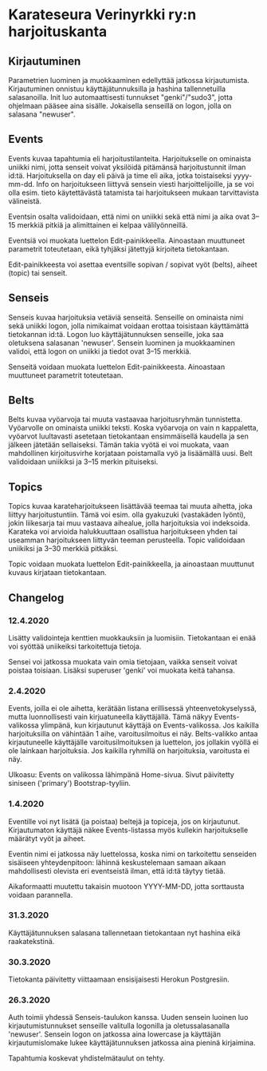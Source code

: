 # Karateseura Verinyrkki ry:n harjoituskanta

## Kirjautuminen

Parametrien luominen ja muokkaaminen edellyttää jatkossa kirjautumista. Kirjautuminen onnistuu käyttäjätunnuksilla ja hashina tallennetuilla salasanoilla. Init luo automaattisesti tunnukset "genki"/"sudo3", jotta ohjelmaan pääsee aina sisälle. Jokaisella senseillä on logon, jolla on salasana "newuser".

## Events

Events kuvaa tapahtumia eli harjoitustilanteita. Harjoitukselle on ominaista uniikki nimi, jotta senseit voivat yksilöidä pitämänsä harjoitustunnit ilman id:tä. Harjoituksella on day eli päivä ja time eli aika, jotka toistaiseksi yyyy-mm-dd. Info on harjoitukseen liittyvä sensein viesti harjoittelijoille, ja se voi olla esim. tieto käytettävästä tatamista tai harjoitukseen mukaan tarvittavista välineistä.

Eventsin osalta validoidaan, että nimi on uniikki sekä että nimi ja aika ovat 3–15 merkkiä pitkiä ja alimittainen ei kelpaa välilyönneillä.

Eventsiä voi muokata luettelon Edit-painikkeella. Ainoastaan muuttuneet parametrit toteutetaan, eikä tyhjäksi jätettyjä kirjoiteta tietokantaan.

Edit-painikkeesta voi asettaa eventsille sopivan / sopivat vyöt (belts), aiheet (topic) tai senseit.

## Senseis

Senseis kuvaa harjoituksia vetäviä senseitä. Senseille on ominaista nimi sekä uniikki logon, jolla nimikaimat voidaan erottaa toisistaan käyttämättä tietokannan id:tä. Logon luo käyttäjätunnuksen senseille, joka saa oletuksena salasanan 'newuser'. Sensein luominen ja muokkaaminen validoi, että logon on uniikki ja tiedot ovat 3–15 merkkiä.

Senseitä voidaan muokata luettelon Edit-painikkeesta. Ainoastaan muuttuneet parametrit toteutetaan.

## Belts

Belts kuvaa vyöarvoja tai muuta vastaavaa harjoitusryhmän tunnistetta. Vyöarvolle on ominaista uniikki teksti. Koska vyöarvoja on vain n kappaletta, vyöarvot luultavasti asetetaan tietokantaan ensimmäisellä kaudella ja sen jälkeen jätetään sellaiseksi. Tämän takia vyötä ei voi muokata, vaan mahdollinen kirjoitusvirhe korjataan poistamalla vyö ja lisäämällä uusi. Belt validoidaan uniikiksi ja 3–15 merkin pituiseksi.

## Topics

Topics kuvaa karateharjoitukseen lisättävää teemaa tai muuta aihetta, joka liittyy harjoitustuntiin. Tämä voi esim. olla gyakuzuki (vastakäden lyönti), jokin liikesarja tai muu vastaava aihealue, jolla harjoituksia voi indeksoida. Karateka voi arvioida halukkuuttaan osallistua harjoitukseen yhden tai useamman harjoitukseen liittyvän teeman perusteella. Topic validoidaan uniikiksi ja 3–30 merkkiä pitkäksi.

Topic voidaan muokata luettelon Edit-painikkeella, ja ainoastaan muuttunut kuvaus kirjataan tietokantaan.

## Changelog

### 12.4.2020

Lisätty validointeja kenttien muokkauksiin ja luomisiin. Tietokantaan ei enää voi syöttää uniikeiksi tarkoitettuja tietoja.

Sensei voi jatkossa muokata vain omia tietojaan, vaikka senseit voivat poistaa toisiaan. Lisäksi superuser 'genki' voi muokata keitä tahansa.

### 2.4.2020

Events, joilla ei ole aihetta, kerätään listana erillisessä yhteenvetokyselyssä, mutta luonnollisesti vain kirjuatuneella käyttäjällä. Tämä näkyy Events-valikossa ylimpänä, kun kirjautunut käyttäjä on Events-valikossa. Jos kaikilla harjoituksilla on vähintään 1 aihe, varoitusilmoitus ei näy. Belts-valikko antaa kirjautuneelle käyttäjälle varoitusilmoituksen ja luettelon, jos jollakin vyöllä ei ole lainkaan harjoituksia. Jos kaikilla ryhmillä on harjoituksia, varoitusta ei näy.

Ulkoasu: Events on valikossa lähimpänä Home-sivua. Sivut päivitetty siniseen ('primary') Bootstrap-tyyliin.

### 1.4.2020

Eventille voi nyt lisätä (ja poistaa) beltejä ja topiceja, jos on kirjautunut. Kirjautumaton käyttäjä näkee Events-listassa myös kullekin harjoitukselle määrätyt vyöt ja aiheet.

Eventin nimi ei jatkossa näy luettelossa, koska nimi on tarkoitettu senseiden sisäiseen yhteydenpitoon: lähinnä keskustelemaan samaan aikaan mahdollisesti olevista eri eventseistä ilman, että id:tä täytyy tietää.

Aikaformaatti muutettu takaisin muotoon YYYY-MM-DD, jotta sorttausta voidaan parannella.

### 31.3.2020

Käyttäjätunnuksen salasana tallennetaan tietokantaan nyt hashina eikä raakatekstinä.

### 30.3.2020

Tietokanta päivitetty viittaamaan ensisijaisesti Herokun Postgresiin.

### 26.3.2020

Auth toimii yhdessä Senseis-taulukon kanssa. Uuden sensein luoinen luo kirjautumistunnukset senseille valitulla logonilla ja oletussalasanalla 'newuser'. Sensein logon on jatkossa aina lowercase ja käyttäjän kirjautumislomake lukee käyttäjätunnuksen jatkossa aina pieninä kirjaimina.

Tapahtumia koskevat yhdistelmätaulut on tehty.